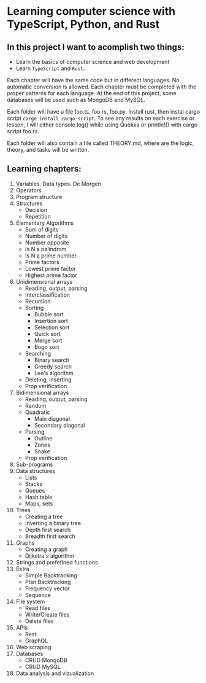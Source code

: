 # Learning computer science with TypeScript, Python, and Rust

## In this project I want to acomplish two things:

- Learn the basics of computer science and web development
- Learn `TypeScript` and `Rust`.

Each chapter will have the same code but in different languages. No automatic conversion is allowed. Each chapter must be completed with the proper patterns for each language. At the end of this project, some databases will be used such as MongoDB and MySQL.

Each folder will have a file foo.ts, foo.rs, foo.py. Install rust, then instal cargo script `cargo install cargo-script`. To see any results on each exercise or lesson, I will either console.log() while using Quokka or println!() with cargo script foo.rs.

Each folder will also contain a file called THEORY.md, where are the logic, theory, and tasks will be written.

## Learning chapters:

1. Variables. Data types. De Morgen
2. Operators
3. Program structure
4. Structures
   - Decision
   - Repetition
5. Elementary Algorithms
   - Sum of digits
   - Number of digits
   - Number opposite
   - Is N a palindrom
   - Is N a prime number
   - Prime factors
   - Lowest prime factor
   - Highest prime factor
6. Unidimensional arrays
   - Reading, output, parsing
   - Interclassification
   - Recursion
   - Sorting
     - Bubble sort
     - Insertion sort
     - Selection sort
     - Quick sort
     - Merge sort
     - Bogo sort
   - Searching
     - Binary search
     - Greedy search
     - Lee's algorithm
   - Deleting, inserting
   - Prop verification
7. Bidimensional arrays
   - Reading, output, parsing
   - Random
   - Quadratic
     - Main diagonal
     - Secondary diagonal
   - Parsing
     - Outline
     - Zones
     - Snake
   - Prop verification
8. Sub-programs
9. Data structures
   - Lists
   - Stacks
   - Queues
   - Hash table
   - Maps, sets
10. Trees
    - Creating a tree
    - Inverting a binary tree
    - Depth first search
    - Breadth first search
11. Graphs
    - Creating a graph
    - Dijkstra's algorithm
12. Strings and prefefined functions
13. Extra
    - Simple Backtracking
    - Plan Backtracking
    - Frequency vector
    - Sequence
14. File system
    - Read files
    - Write/Create files
    - Delete files
15. APIs
    - Rest
    - GraphQL
16. Web scraping
17. Databases
    - CRUD MongoDB
    - CRUD MySQL
18. Data analysis and vizualization
